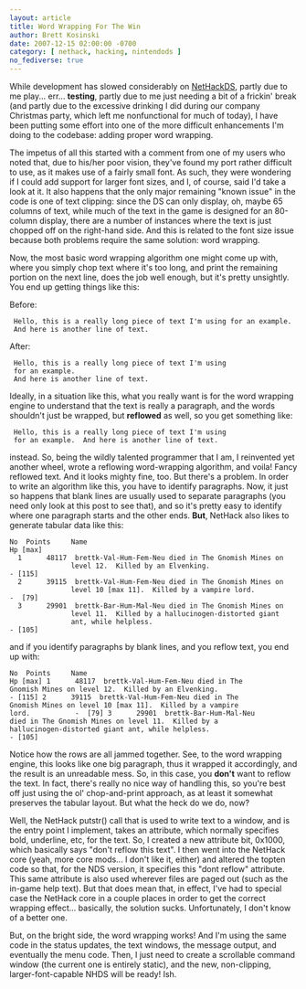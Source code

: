 ```yaml
---
layout: article
title: Word Wrapping For The Win
author: Brett Kosinski
date: 2007-12-15 02:00:00 -0700
category: [ nethack, hacking, nintendods ]
no_fediverse: true
---
```


While development has slowed considerably on [NetHackDS](../projects/NetHackDS.md), partly due to me play... err... **testing**, partly due to me just needing a bit of a frickin' break (and partly due to the excessive drinking I did during our company Christmas party, which left me nonfunctional for much of today), I have been putting some effort into one of the more difficult enhancements I'm doing to the codebase:  adding proper word wrapping.

The impetus of all this started with a comment from one of my users who noted that, due to his/her poor vision, they've found my port rather difficult to use, as it makes use of a fairly small font.  As such, they were wondering if I could add support for larger font sizes, and I, of course, said I'd take a look at it.  It also happens that the only major remaining "known issue" in the code is one of text clipping: since the DS can only display, oh, maybe 65 columns of text, while much of the text in the game is designed for an 80-column display, there are a number of instances where the text is just chopped off on the right-hand side.  And this is related to the font size issue because both problems require the same solution:  word wrapping.

Now, the most basic word wrapping algorithm one might come up with, where you simply chop text where it's too long, and print the remaining portion on the next line, does the job well enough, but it's pretty unsightly.  You end up getting things like this:

Before:

     Hello, this is a really long piece of text I'm using for an example.
     And here is another line of text.

After:

     Hello, this is a really long piece of text I'm using
     for an example.
     And here is another line of text.

Ideally, in a situation like this, what you really want is for the word wrapping engine to understand that the text is really a paragraph, and the words shouldn't just be wrapped, but **reflowed** as well, so you get something like:

     Hello, this is a really long piece of text I'm using
     for an example.  And here is another line of text.

instead.  So, being the wildly talented programmer that I am, I reinvented yet another wheel, wrote a reflowing word-wrapping algorithm, and voila!  Fancy reflowed text.  And it looks mighty fine, too.  But there's a problem.  In order to write an algorithm like this, you have to identify paragraphs.  Now, it just so happens that blank lines are usually used to separate paragraphs (you need only look at this post to see that), and so it's pretty easy to identify where one paragraph starts and the other ends.  **But**, NetHack also likes to generate tabular data like this:

    No  Points     Name                                                   Hp [max]
      1      48117  brettk-Val-Hum-Fem-Neu died in The Gnomish Mines on
                   level 12.  Killed by an Elvenking.                      - [115]
      2      39115  brettk-Val-Hum-Fem-Neu died in The Gnomish Mines on
                   level 10 [max 11].  Killed by a vampire lord.           -  [79]
      3      29901  brettk-Bar-Hum-Mal-Neu died in The Gnomish Mines on
                   level 11.  Killed by a hallucinogen-distorted giant
                   ant, while helpless.                                    - [105]

and if you identify paragraphs by blank lines, and you reflow text, you end up with:

    No  Points     Name                                      
    Hp [max] 1      48117  brettk-Val-Hum-Fem-Neu died in The
    Gnomish Mines on level 12.  Killed by an Elvenking.     
    - [115] 2      39115  brettk-Val-Hum-Fem-Neu died in The
    Gnomish Mines on level 10 [max 11].  Killed by a vampire
    lord.           -  [79] 3      29901  brettk-Bar-Hum-Mal-Neu
    died in The Gnomish Mines on level 11.  Killed by a
    hallucinogen-distorted giant ant, while helpless.
    - [105]

Notice how the rows are all jammed together.  See, to the word wrapping engine, this looks like one big paragraph, thus it wrapped it accordingly, and the result is an unreadable mess.  So, in this case, you **don't** want to reflow the text.  In fact, there's really no nice way of handling this, so you're best off just using the ol' chop-and-print approach, as at least it somewhat preserves the tabular layout.  But what the heck do we do, now?

Well, the NetHack putstr() call that is used to write text to a window, and is the entry point I implement, takes an attribute, which normally specifies bold, underline, etc, for the text.  So, I created a new attribute bit, 0x1000, which basically says "don't reflow this text".  I then went into the NetHack core (yeah, more core mods... I don't like it, either) and altered the topten code so that, for the NDS version, it specifies this "dont reflow" attribute.  This same attribute is also used wherever files are paged out (such as the in-game help text).  But that does mean that, in effect, I've had to special case the NetHack core in a couple places in order to get the correct wrapping effect... basically, the solution sucks.  Unfortunately, I don't know of a better one.

But, on the bright side, the word wrapping works!  And I'm using the same code in the status updates, the text windows, the message output, and eventually the menu code.  Then, I just need to create a scrollable command window (the current one is entirely static), and the new, non-clipping, larger-font-capable NHDS will be ready!  Ish.

